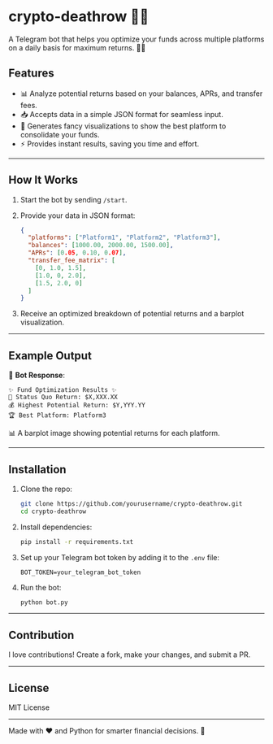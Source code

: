 # crypto-deathrow 🤖💸  
A Telegram bot that helps you optimize your funds across multiple platforms on a daily basis for maximum returns. 🚀✨  

## Features
- 📊 Analyze potential returns based on your balances, APRs, and transfer fees.  
- 📥 Accepts data in a simple JSON format for seamless input.  
- 🎨 Generates fancy visualizations to show the best platform to consolidate your funds.  
- ⚡ Provides instant results, saving you time and effort.  

---

## How It Works
1. Start the bot by sending `/start`.  
2. Provide your data in JSON format:  
   ```json
   {
     "platforms": ["Platform1", "Platform2", "Platform3"],
     "balances": [1000.00, 2000.00, 1500.00],
     "APRs": [0.05, 0.10, 0.07],
     "transfer_fee_matrix": [
       [0, 1.0, 1.5],
       [1.0, 0, 2.0],
       [1.5, 2.0, 0]
     ]
   }
   ```
 
3. Receive an optimized breakdown of potential returns and a barplot visualization.  

---

## Example Output
💬 **Bot Response**:  
```
✨ Fund Optimization Results ✨  
💼 Status Quo Return: $X,XXX.XX  
💰 Highest Potential Return: $Y,YYY.YY  
🏆 Best Platform: Platform3  
```  
📊 A barplot image showing potential returns for each platform.  

---

## Installation
1. Clone the repo:  
   ```bash
   git clone https://github.com/yourusername/crypto-deathrow.git
   cd crypto-deathrow
   ```  
2. Install dependencies:  
   ```bash
   pip install -r requirements.txt
   ```  
3. Set up your Telegram bot token by adding it to the `.env` file:  
   ```env
   BOT_TOKEN=your_telegram_bot_token
   ```  
4. Run the bot:  
   ```bash
   python bot.py
   ```  

---

## Contribution
I love contributions! Create a fork, make your changes, and submit a PR.  

---

## License
MIT License  

---

Made with ❤️ and Python for smarter financial decisions. 🌟
